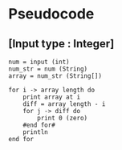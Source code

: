 # Pseudocode
## [Input type : Integer]

    num = input (int)
    num_str = num (String)
    array = num_str (String[])

    for i -> array length do
        print array at i
        diff = array length - i
        for j -> diff do
            print 0 (zero)
        #end for#
        println
    end for
